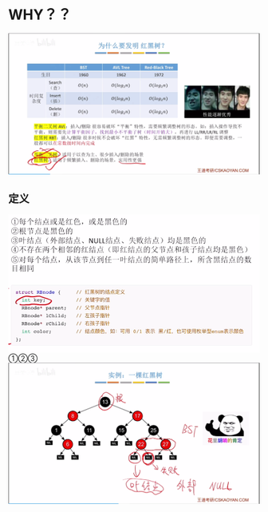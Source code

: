 


# WHY？？
![输入图片说明](/imgs/2025-07-27/92AZg5MDs7XXpXum.png)

## 定义
![输入图片说明](/imgs/2025-07-27/jucRyXaih8pa40oj.png)
①②③
![输入图片说明](/imgs/2025-07-27/PB8sQiYzfgKeVm52.png)
<!--stackedit_data:
eyJoaXN0b3J5IjpbLTEzODE3NTYzNl19
-->